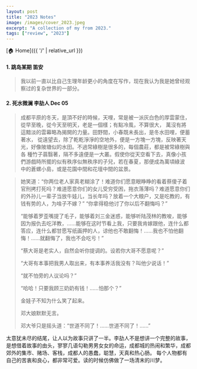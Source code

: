 ```yaml
---
layout: post
title: "2023 Notes"
image: /images/cover_2023.jpeg
excerpt: "A collection of my from 2023."
tags: ["review", "2023"]
---
```


[🏠 Home]({{ '/' | relative_url }})

#### 1. 跳岛某期 笛安
> 我以前一直以比自己生理年龄更小的角度在写作，现在我认为我是她曾经观察过的复杂世界的一部分。

#### 2. 死水微澜 李劼人 Dec 05 
>    成都平原的冬天，是頂不好的時候，天哩，常是被一派灰白色的厚雲蒙住，從早至晚，從今天至明天，老是一個樣；有點冷風，不算很大，
萬沒有將這黯淡的雲幕略為揭開的力量。田野間，小春既未長出，是冬水田哩，便蓄著水，
從遠望去，除了乾乾淨淨的空地外，便是一方塊一方塊，反映著天光，好像陂塘似的水田。不過常綠樹是很多的，每個農莊，都是被常綠樹與各
種竹子蓊翳著，隔不多遠便是一大叢。假使你從天空看下去，真像小孩們游戲時所擺的似有秩序似無秩序的子兒，若在春夏，那便成為萬頃綠波
中的蒼螺小島，或是花園中間和花壇中間的盆景。


>   她笑道：“你两位老人家真老糊涂了！难道你们愿意眼睁睁的看着蔡傻子着官刑拷打死吗？难道愿意你们的女儿受穷受困，拖衣落薄吗？难道愿意你们的外孙儿一辈子当放牛娃儿，当长年吗？放着一个大粮户，又是吃教的，有钱有势的人，为啥子不嫁？”
    “你拿得稳他讨了你以后不翻悔吗？”
>
>  “能够着罗歪嘴提了毛子，能够着刘三金迷惑，能够听陆茂林的教唆，能够因为报仇去吃洋教，……能够在这时节看上我，只要我肯嫁跟他，连什么都答应，连什么都甘愿写纸画押的人，谅他也不敢翻悔！……我也不怕他翻悔！……就翻悔了，我也不会吃亏！”
>
>    “蔡大哥是老实人，自然会听你提调的。设若你大哥不愿意呢？”
>
>    “大哥有本事把我男人取出来，有本事养活我没有？叫他少说话！”
>
>    “就不怕旁的人议论吗？”
>
>    “哈哈！只要我顾三奶奶有钱！……怕那个？”
>
>    金娃子不知为什么笑了起来。
>
>    邓大娘默默无言。
>
>    邓大爷只是摇头道：“世道不同了！……世道不同了！……”

 太意犹未尽的结尾，让人以为故事只讲了一半。李劼人不是想讲一个完整的故事，是想借着故事的由头，寥寥几语勾勒男男女女的命运，成都城的热闹和繁华，成都郊外的集市、赌场、客栈，成都人的愚蠢，聪慧，天真和热心肠。 
 每个人物都有自己的苦衷和良心，都非常可爱。读的时候仿佛做了一场清末的川梦。

